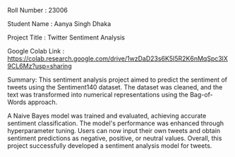 Roll Number       :   23006 

Student Name      :   Aanya Singh Dhaka 

Project Title     :  Twitter Sentiment Analysis

Google Colab Link :  https://colab.research.google.com/drive/1wzDaD23s6K5I5R2K6nMqSpc3lX9CL6Mz?usp=sharing

Summary: This sentiment analysis project aimed to predict the sentiment of tweets using the Sentiment140 dataset.
The dataset was cleaned, and the text was transformed into numerical representations using the Bag-of-Words approach.

A Naive Bayes model was trained and evaluated, achieving accurate sentiment classification. The model's performance was enhanced through hyperparameter tuning. Users can now input their own tweets and obtain sentiment predictions as negative, positive, or neutral values.
Overall, this project successfully developed a sentiment analysis model for tweets.

